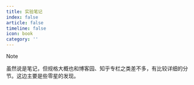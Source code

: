 ```yaml
---
title: 实验笔记
index: false
article: false
timeline: false
icon: book
category: ''
---
```


<Catalog />

> [!note]
> 虽然说是笔记，但规格大概也和博客园、知乎专栏之类差不多，有比较详细的分节。这边主要是些零星的发现。
